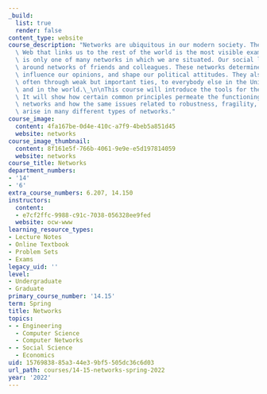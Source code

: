 ```yaml
---
_build:
  list: true
  render: false
content_type: website
course_description: "Networks are ubiquitous in our modern society. The World Wide\
  \ Web that links us to the rest of the world is the most visible example. But it\
  \ is only one of many networks in which we are situated. Our social life is organized\
  \ around networks of friends and colleagues. These networks determine our information,\
  \ influence our opinions, and shape our political attitudes. They also link us,\
  \ often through weak but important ties, to everybody else in the United States\
  \ and in the world.\_\n\nThis course will introduce the tools for the study of networks.\
  \ It will show how certain common principles permeate the functioning of these diverse\
  \ networks and how the same issues related to robustness, fragility, and interlinkages\
  \ arise in many different types of networks."
course_image:
  content: 4fa167be-0d4e-410c-a7f9-4beb5a851d45
  website: networks
course_image_thumbnail:
  content: 8f161e5f-766b-4061-9e9e-e5d197814059
  website: networks
course_title: Networks
department_numbers:
- '14'
- '6'
extra_course_numbers: 6.207, 14.150
instructors:
  content:
  - e7cf2ffc-9988-c91c-7038-056328ee9fed
  website: ocw-www
learning_resource_types:
- Lecture Notes
- Online Textbook
- Problem Sets
- Exams
legacy_uid: ''
level:
- Undergraduate
- Graduate
primary_course_number: '14.15'
term: Spring
title: Networks
topics:
- - Engineering
  - Computer Science
  - Computer Networks
- - Social Science
  - Economics
uid: 15769838-85a3-44e3-9bf5-505dc36c6d03
url_path: courses/14-15-networks-spring-2022
year: '2022'
---
```

